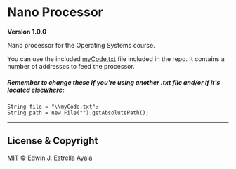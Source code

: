 # Nano Processor
**Version 1.0.0**

Nano processor for the Operating Systems course.

You can use the included [myCode.txt](https://github.com/pdeguayaba/nano-processor-java/blob/master/myCode.txt) file included in the repo. It contains a number of addresses to feed the processor.

##### Remember to change these if you're using another *.txt* file and/or if it's located elsewhere:
```
String file = "\\myCode.txt";
String path = new File("").getAbsolutePath();
```


---
## License & Copyright
[MIT](https://github.com/pdeguayaba/nano-processor-java/blob/master/LICENSE)
© Edwin J. Estrella Ayala
